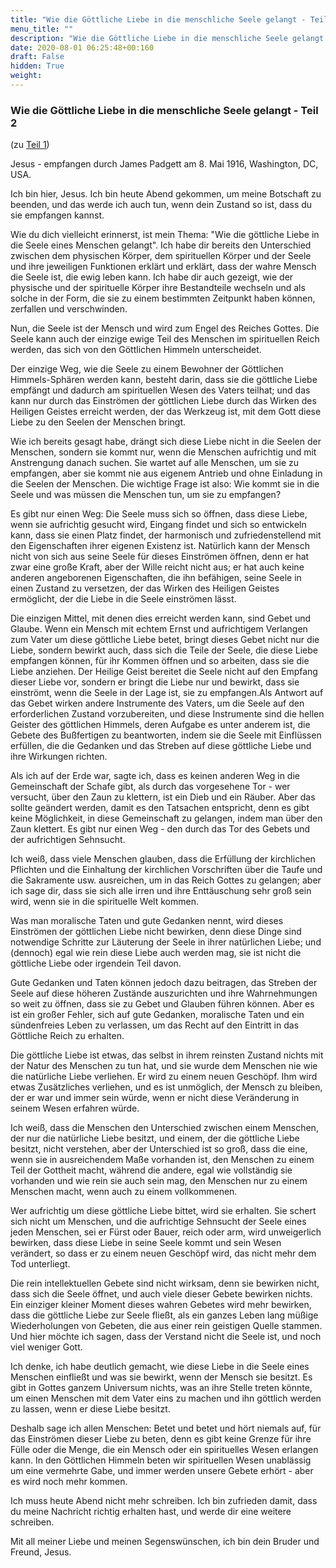 ```yaml
---
title: "Wie die Göttliche Liebe in die menschliche Seele gelangt - Teil 2"
menu_title: ""
description: "Wie die Göttliche Liebe in die menschliche Seele gelangt - Teil 2"
date: 2020-08-01 06:25:48+00:160
draft: False
hidden: True
weight:
---
```

### Wie die Göttliche Liebe in die menschliche Seele gelangt - Teil 2

(zu [Teil 1](/padgett-botschaften/padgett-botschaften-in-reihenfolge-des-datums/padgett-botschaften-1916/wie-und-auf-welche-weise-die-goettliche-liebe-die-seele-des-menschen-betritt-teil-1-jep-jesus-23-maerz-1916/))

Jesus - empfangen durch James Padgett am 8. Mai 1916, Washington, DC, USA.

Ich bin hier, Jesus. Ich bin heute Abend gekommen, um meine Botschaft zu beenden, und das werde ich auch tun, wenn dein Zustand so ist, dass du sie empfangen kannst.

Wie du dich vielleicht erinnerst, ist mein Thema: "Wie die göttliche Liebe in die Seele eines Menschen gelangt". Ich habe dir bereits den Unterschied zwischen dem physischen Körper, dem spirituellen Körper und der Seele und ihre jeweiligen Funktionen erklärt und erklärt, dass der wahre Mensch die Seele ist, die ewig leben kann. Ich habe dir auch gezeigt, wie der physische und der spirituelle Körper ihre Bestandteile wechseln und als solche in der Form, die sie zu einem bestimmten Zeitpunkt haben können, zerfallen und verschwinden.

Nun, die Seele ist der Mensch und wird zum Engel des Reiches Gottes. Die Seele kann auch der einzige ewige Teil des Menschen im spirituellen Reich werden, das sich von den Göttlichen Himmeln unterscheidet.

Der einzige Weg, wie die Seele zu einem Bewohner der Göttlichen Himmels-Sphären werden kann, besteht darin, dass sie die göttliche Liebe empfängt und dadurch am spirituellen Wesen des Vaters teilhat; und das kann nur durch das Einströmen der göttlichen Liebe durch das Wirken des Heiligen Geistes erreicht werden, der das Werkzeug ist, mit dem Gott diese Liebe zu den Seelen der Menschen bringt.

Wie ich bereits gesagt habe, drängt sich diese Liebe nicht in die Seelen der Menschen, sondern sie kommt nur, wenn die Menschen aufrichtig und mit Anstrengung danach suchen. Sie wartet auf alle Menschen, um sie zu empfangen, aber sie kommt nie aus eigenem Antrieb und ohne Einladung in die Seelen der Menschen. Die wichtige Frage ist also: Wie kommt sie in die Seele und was müssen die Menschen tun, um sie zu empfangen?

Es gibt nur einen Weg: Die Seele muss sich so öffnen, dass diese Liebe, wenn sie aufrichtig gesucht wird, Eingang findet und sich so entwickeln kann, dass sie einen Platz findet, der harmonisch und zufriedenstellend mit den Eigenschaften ihrer eigenen Existenz ist. Natürlich kann der Mensch nicht von sich aus seine Seele für dieses Einströmen öffnen, denn er hat zwar eine große Kraft, aber der Wille reicht nicht aus; er hat auch keine anderen angeborenen Eigenschaften, die ihn befähigen, seine Seele in einen Zustand zu versetzen, der das Wirken des Heiligen Geistes ermöglicht, der die Liebe in die Seele einströmen lässt.

Die einzigen Mittel, mit denen dies erreicht werden kann, sind Gebet und Glaube. Wenn ein Mensch mit echtem Ernst und aufrichtigem Verlangen zum Vater um diese göttliche Liebe betet, bringt dieses Gebet nicht nur die Liebe, sondern bewirkt auch, dass sich die Teile der Seele, die diese Liebe empfangen können, für ihr Kommen öffnen und so arbeiten, dass sie die Liebe anziehen. Der Heilige Geist bereitet die Seele nicht auf den Empfang dieser Liebe vor, sondern er bringt die Liebe nur und bewirkt, dass sie einströmt, wenn die Seele in der Lage ist, sie zu empfangen.Als Antwort auf das Gebet wirken andere Instrumente des Vaters, um die Seele auf den erforderlichen Zustand vorzubereiten, und diese Instrumente sind die hellen Geister des göttlichen Himmels, deren Aufgabe es unter anderem ist, die Gebete des Bußfertigen zu beantworten, indem sie die Seele mit Einflüssen erfüllen, die die Gedanken und das Streben auf diese göttliche Liebe und ihre Wirkungen richten.


Als ich auf der Erde war, sagte ich, dass es keinen anderen Weg in die Gemeinschaft der Schafe gibt, als durch das vorgesehene Tor - wer versucht, über den Zaun zu klettern, ist ein Dieb und ein Räuber. Aber das sollte geändert werden, damit es den Tatsachen entspricht, denn es gibt keine Möglichkeit, in diese Gemeinschaft zu gelangen, indem man über den Zaun klettert. Es gibt nur einen Weg - den durch das Tor des Gebets und der aufrichtigen Sehnsucht.

Ich weiß, dass viele Menschen glauben, dass die Erfüllung der kirchlichen Pflichten und die Einhaltung der kirchlichen Vorschriften über die Taufe und die Sakramente usw. ausreichen, um in das Reich Gottes zu gelangen; aber ich sage dir, dass sie sich alle irren und ihre Enttäuschung sehr groß sein wird, wenn sie in die spirituelle Welt kommen.

Was man moralische Taten und gute Gedanken nennt, wird dieses Einströmen der göttlichen Liebe nicht bewirken, denn diese Dinge sind notwendige Schritte zur Läuterung der Seele in ihrer natürlichen Liebe; und (dennoch) egal wie rein diese Liebe auch werden mag, sie ist nicht die göttliche Liebe oder irgendein Teil davon.

Gute Gedanken und Taten können jedoch dazu beitragen, das Streben der Seele auf diese höheren Zustände auszurichten und ihre Wahrnehmungen so weit zu öffnen, dass sie zu Gebet und Glauben führen können. Aber es ist ein großer Fehler, sich auf gute Gedanken, moralische Taten und ein sündenfreies Leben zu verlassen, um das Recht auf den Eintritt in das Göttliche Reich zu erhalten.

Die göttliche Liebe ist etwas, das selbst in ihrem reinsten Zustand nichts mit der Natur des Menschen zu tun hat, und sie wurde dem Menschen nie wie die natürliche Liebe verliehen. Er wird zu einem neuen Geschöpf. Ihm wird etwas Zusätzliches verliehen, und es ist unmöglich, der Mensch zu bleiben, der er war und immer sein würde, wenn er nicht diese Veränderung in seinem Wesen erfahren würde.

Ich weiß, dass die Menschen den Unterschied zwischen einem Menschen, der nur die natürliche Liebe besitzt, und einem, der die göttliche Liebe besitzt, nicht verstehen, aber der Unterschied ist so groß, dass die eine, wenn sie in ausreichendem Maße vorhanden ist, den Menschen zu einem Teil der Gottheit macht, während die andere, egal wie vollständig sie vorhanden und wie rein sie auch sein mag, den Menschen nur zu einem Menschen macht, wenn auch zu einem vollkommenen.

Wer aufrichtig um diese göttliche Liebe bittet, wird sie erhalten. Sie schert sich nicht um Menschen, und die aufrichtige Sehnsucht der Seele eines jeden Menschen, sei er Fürst oder Bauer, reich oder arm, wird unweigerlich bewirken, dass diese Liebe in seine Seele kommt und sein Wesen verändert, so dass er zu einem neuen Geschöpf wird, das nicht mehr dem Tod unterliegt.

Die rein intellektuellen Gebete sind nicht wirksam, denn sie bewirken nicht, dass sich die Seele öffnet, und auch viele dieser Gebete bewirken nichts. Ein einziger kleiner Moment dieses wahren Gebetes wird mehr bewirken, dass die göttliche Liebe zur Seele fließt, als ein ganzes Leben lang müßige Wiederholungen von Gebeten, die aus einer rein geistigen Quelle stammen. Und hier möchte ich sagen, dass der Verstand nicht die Seele ist, und noch viel weniger Gott.

Ich denke, ich habe deutlich gemacht, wie diese Liebe in die Seele eines Menschen einfließt und was sie bewirkt, wenn der Mensch sie besitzt. Es gibt in Gottes ganzem Universum nichts, was an ihre Stelle treten könnte, um einen Menschen mit dem Vater eins zu machen und ihn göttlich werden zu lassen, wenn er diese Liebe besitzt.

Deshalb sage ich allen Menschen: Betet und betet und hört niemals auf, für das Einströmen dieser Liebe zu beten, denn es gibt keine Grenze für ihre Fülle oder die Menge, die ein Mensch oder ein spirituelles Wesen erlangen kann. In den Göttlichen Himmeln beten wir spirituellen Wesen unablässig um eine vermehrte Gabe, und immer werden unsere Gebete erhört - aber es wird noch mehr kommen.

Ich muss heute Abend nicht mehr schreiben. Ich bin zufrieden damit, dass du meine Nachricht richtig erhalten hast, und werde dir eine weitere schreiben.

Mit all meiner Liebe und meinen Segenswünschen, ich bin dein Bruder und Freund, Jesus.
